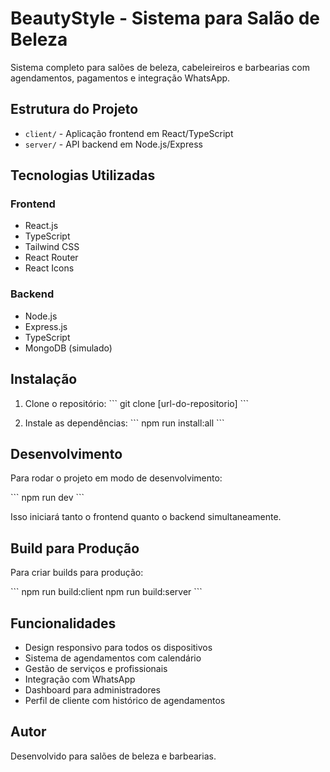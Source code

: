# BeautyStyle - Sistema para Salão de Beleza

Sistema completo para salões de beleza, cabeleireiros e barbearias com agendamentos, pagamentos e integração WhatsApp.

## Estrutura do Projeto

- `client/` - Aplicação frontend em React/TypeScript
- `server/` - API backend em Node.js/Express

## Tecnologias Utilizadas

### Frontend
- React.js
- TypeScript
- Tailwind CSS
- React Router
- React Icons

### Backend
- Node.js
- Express.js
- TypeScript
- MongoDB (simulado)

## Instalação

1. Clone o repositório:
   \`\`\`
   git clone [url-do-repositorio]
   \`\`\`

2. Instale as dependências:
   \`\`\`
   npm run install:all
   \`\`\`

## Desenvolvimento

Para rodar o projeto em modo de desenvolvimento:

\`\`\`
   npm run dev
   \`\`\`

Isso iniciará tanto o frontend quanto o backend simultaneamente.

## Build para Produção

Para criar builds para produção:

\`\`\`
   npm run build:client
   npm run build:server
   \`\`\`

## Funcionalidades

- Design responsivo para todos os dispositivos
- Sistema de agendamentos com calendário
- Gestão de serviços e profissionais
- Integração com WhatsApp
- Dashboard para administradores
- Perfil de cliente com histórico de agendamentos

## Autor

Desenvolvido para salões de beleza e barbearias.